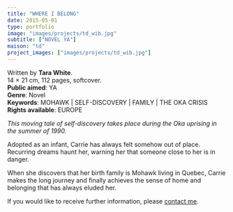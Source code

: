 ```yaml
---
title: "WHERE I BELONG"
date: 2015-05-01
type: portfolio
image: "images/projects/td_wib.jpg"
subtitle: ["NOVEL YA"]
maison: "td"
project_images: ["images/projects/td_wib.jpg"]
---
```


Written by **Tara White**.   
14 × 21 cm, 112 pages, softcover.   
**Public aimed**: YA   
**Genre**: Novel      
**Keywords**: MOHAWK | SELF-DISCOVERY | FAMILY | THE OKA CRISIS 
**Rights available**: EUROPE 
 
 

*This moving tale of self-discovery takes place during the Oka uprising in the summer of 1990.*

Adopted as an infant, Carrie has always felt somehow out of place.
Recurring dreams haunt her, warning her that someone close to her is in danger.

When she discovers that her birth family is Mohawk living in Quebec, Carrie makes the long journey
and finally achieves the sense of home and belonging that has always eluded her.




If you would like to receive further information, please [contact me](mailto:melanie.guillaumin.edition@gmail.com).


